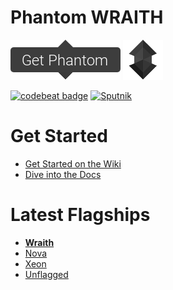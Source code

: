 # Phantom WRAITH
[![](button.png)](https://github.com/cyberpwnn/Phantom/releases)
[![](phantom-micro.png)](https://github.com/cyberpwnn/Phantom/releases)

[![codebeat badge](https://codebeat.co/badges/044134b4-fd2f-4441-8993-276b4b850b30)](https://codebeat.co/projects/github-com-cyberpwnn-phantom)
[![Sputnik](https://sputnik.ci/conf/badge)](https://sputnik.ci/app#/builds/cyberpwnn/Phantom)

# Get Started
* [Get Started on the Wiki](https://cyberpwnn.gitbooks.io/phantom/content/)
* [Dive into the Docs](http://cyberpwnn.github.io/Phantom/)

# Latest Flagships
* [**Wraith**](https://github.com/cyberpwnn/Phantom/releases/W9)
* [Nova](https://github.com/cyberpwnn/Phantom/releases/tag/N9)
* [Xeon](https://github.com/cyberpwnn/Phantom/releases/tag/10.9.3)
* [Unflagged](https://github.com/cyberpwnn/Phantom/releases/tag/9.5)
